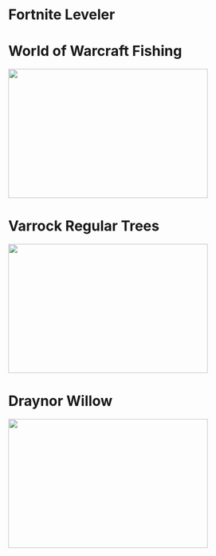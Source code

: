 # Fortnite Leveler


# World of Warcraft Fishing
<img src="https://github.com/Connor9994/Game-Bots/blob/main/Gifs/WoW%20Fishing.gif" width="400" height="259">

# Varrock Regular Trees
<img src="https://github.com/Connor9994/Game-Bots/blob/main/Gifs/Varrock%20Regular%20Trees.gif" width="400" height="259">

# Draynor Willow
<img src="https://github.com/Connor9994/Game-Bots/blob/main/Gifs/Draynor%20Willows.gif" width="400" height="259">
